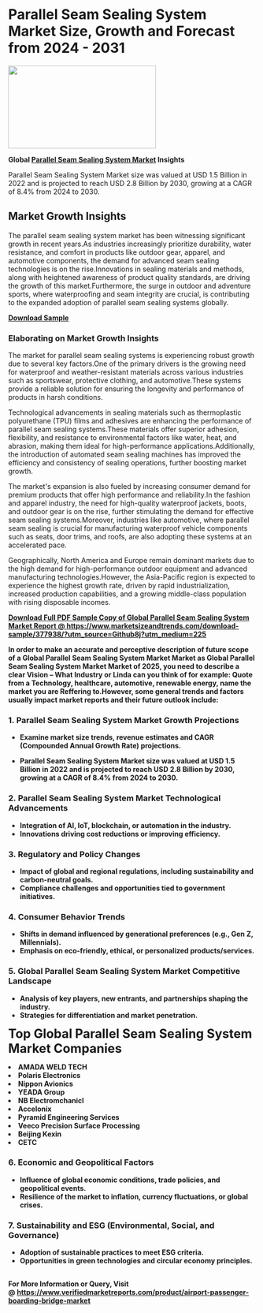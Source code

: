 <H1>Parallel Seam Sealing System Market Size, Growth and Forecast from 2024 - 2031</H1><img class="aligncenter size-medium wp-image-584254" src="https://thirdeyenews.in/wp-content/uploads/2024/09/Global-Market-Research-300x168.jpeg" alt="" width="300" height="168" /><p><strong>Global&nbsp;<a href="https://www.marketsizeandtrends.com/download-sample/377938/?utm_source=Github8j?utm_medium=225">Parallel Seam Sealing System Market</a> Insights</strong></p><p>Parallel Seam Sealing System Market size was valued at USD 1.5 Billion in 2022 and is projected to reach USD 2.8 Billion by 2030, growing at a CAGR of 8.4% from 2024 to 2030.</p><p><h2>Market Growth Insights</h2> <p>The parallel seam sealing system market has been witnessing significant growth in recent years.As industries increasingly prioritize durability, water resistance, and comfort in products like outdoor gear, apparel, and automotive components, the demand for advanced seam sealing technologies is on the rise.Innovations in sealing materials and methods, along with heightened awareness of product quality standards, are driving the growth of this market.Furthermore, the surge in outdoor and adventure sports, where waterproofing and seam integrity are crucial, is contributing to the expanded adoption of parallel seam sealing systems globally.</p> <p><strong><a href="#">Download Sample</a></strong></p> <h3>Elaborating on Market Growth Insights</h3> <p>The market for parallel seam sealing systems is experiencing robust growth due to several key factors.One of the primary drivers is the growing need for waterproof and weather-resistant materials across various industries such as sportswear, protective clothing, and automotive.These systems provide a reliable solution for ensuring the longevity and performance of products in harsh conditions.</p> <p>Technological advancements in sealing materials such as thermoplastic polyurethane (TPU) films and adhesives are enhancing the performance of parallel seam sealing systems.These materials offer superior adhesion, flexibility, and resistance to environmental factors like water, heat, and abrasion, making them ideal for high-performance applications.Additionally, the introduction of automated seam sealing machines has improved the efficiency and consistency of sealing operations, further boosting market growth.</p> <p>The market's expansion is also fueled by increasing consumer demand for premium products that offer high performance and reliability.In the fashion and apparel industry, the need for high-quality waterproof jackets, boots, and outdoor gear is on the rise, further stimulating the demand for effective seam sealing systems.Moreover, industries like automotive, where parallel seam sealing is crucial for manufacturing waterproof vehicle components such as seats, door trims, and roofs, are also adopting these systems at an accelerated pace.</p> <p>Geographically, North America and Europe remain dominant markets due to the high demand for high-performance outdoor equipment and advanced manufacturing technologies.However, the Asia-Pacific region is expected to experience the highest growth rate, driven by rapid industrialization, increased production capabilities, and a growing middle-class population with rising disposable incomes.</p> <p><strong><a href="#"></p><p><span class=""><strong>Download Full PDF Sample Copy of Global Parallel Seam Sealing System Market Report</strong> @ <a href="https://www.marketsizeandtrends.com/download-sample/377938/?utm_source=Github8j?utm_medium=225" target="_blank">https://www.marketsizeandtrends.com/download-sample/377938/?utm_source=Github8j?utm_medium=225</a></span></p><p>In order to make an accurate and perceptive description of future scope of a Global&nbsp;Parallel Seam Sealing System Market Market as Global&nbsp;Parallel Seam Sealing System Market Market of 2025, you need to describe a clear Vision &ndash; What Industry or Linda can you think of for example: Quote from a Technology, healthcare, automotive, renewable energy, name the market you are Reffering to.However, some general trends and factors usually impact market reports and their future outlook include:</p><h3>1.&nbsp;<strong>Parallel Seam Sealing System Market Growth Projections</strong></h3><ul><li>Examine market size trends, revenue estimates and CAGR (Compounded Annual Growth Rate) projections.</li><li><p>Parallel Seam Sealing System Market size was valued at USD 1.5 Billion in 2022 and is projected to reach USD 2.8 Billion by 2030, growing at a CAGR of 8.4% from 2024 to 2030.</p></li></ul><h3>2.&nbsp;<strong>Parallel Seam Sealing System Market Technological Advancements</strong></h3><ul><li>Integration of AI, IoT, blockchain, or automation in the industry.</li><li>Innovations driving cost reductions or improving efficiency.</li></ul><h3>3.&nbsp;<strong>Regulatory and Policy Changes</strong></h3><ul><li>Impact of global and regional regulations, including sustainability and carbon-neutral goals.</li><li>Compliance challenges and opportunities tied to government initiatives.</li></ul><h3>4.&nbsp;<strong>Consumer Behavior Trends</strong></h3><ul><li>Shifts in demand influenced by generational preferences (e.g., Gen Z, Millennials).</li><li>Emphasis on eco-friendly, ethical, or personalized products/services.</li></ul><h3>5.&nbsp;<strong>Global Parallel Seam Sealing System Market Competitive Landscape</strong></h3><ul><li>Analysis of key players, new entrants, and partnerships shaping the industry.</li><li>Strategies for differentiation and market penetration.</li></ul><p data-pm-slice="1 1 []"><span style="color: inherit; font-family: inherit; font-size: 25px;">Top Global Parallel Seam Sealing System Market Companies</span></p><div class="" data-test-id=""><p><li>AMADA WELD TECH</li><li> Polaris Electronics</li><li> Nippon Avionics</li><li> YEADA Group</li><li> NB Electromchanicl</li><li> Accelonix</li><li> Pyramid Engineering Services</li><li> Veeco Precision Surface Processing</li><li> Beijing Kexin</li><li> CETC</li></p></div><h3>6.&nbsp;<strong>Economic and Geopolitical Factors</strong></h3><ul><li>Influence of global economic conditions, trade policies, and geopolitical events.</li><li>Resilience of the market to inflation, currency fluctuations, or global crises.</li></ul><h3>7.&nbsp;<strong>Sustainability and ESG (Environmental, Social, and Governance)</strong></h3><ul><li>Adoption of sustainable practices to meet ESG criteria.</li><li>Opportunities in green technologies and circular economy principles.</li></ul><h2><strong style="font-size: 14px;">For More Information or Query, Visit @&nbsp;</strong><a style="background-color: #ffffff; font-size: 14px;" href="https://www.marketsizeandtrends.com/report/parallel-seam-sealing-system-market/" target="_blank">https://www.verifiedmarketreports.com/product/airport-passenger-boarding-bridge-market</a></h2>